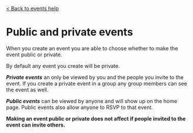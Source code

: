 [&lt; Back to events help](/help/events)

# Public and private events

When you create an event you are able to choose whether to make the event public or private. 

By default any event you create will be private. 

***Private events*** an only be viewed by you and the people you invite to the event. If you create a private event in a group any group members can see the event as well.

***Public events*** can be viewed by anyone and will show up on the home page. Public events also allow anyone to RSVP to that event.

**Making an event public or private does not affect if people invited to the event can invite others.**
